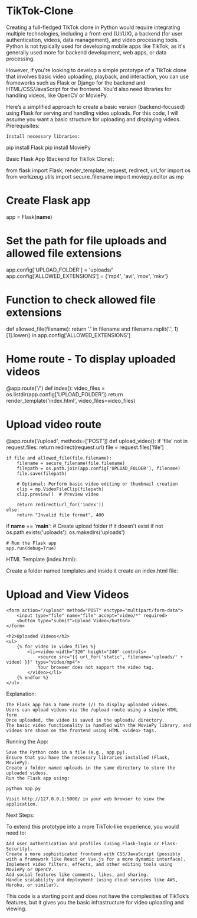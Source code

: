 # TikTok-Clone
Creating a full-fledged TikTok clone in Python would require integrating multiple technologies, including a front-end (UI/UX), a backend (for user authentication, videos, data management), and video processing tools. Python is not typically used for developing mobile apps like TikTok, as it's generally used more for backend development, web apps, or data processing.

However, if you're looking to develop a simple prototype of a TikTok clone that involves basic video uploading, playback, and interaction, you can use frameworks such as Flask or Django for the backend and HTML/CSS/JavaScript for the frontend. You'd also need libraries for handling videos, like OpenCV or MoviePy.

Here’s a simplified approach to create a basic version (backend-focused) using Flask for serving and handling video uploads. For this code, I will assume you want a basic structure for uploading and displaying videos.
Prerequisites:

    Install necessary libraries:

pip install Flask
pip install MoviePy

Basic Flask App (Backend for TikTok Clone):

from flask import Flask, render_template, request, redirect, url_for
import os
from werkzeug.utils import secure_filename
import moviepy.editor as mp

# Create Flask app
app = Flask(__name__)

# Set the path for file uploads and allowed file extensions
app.config['UPLOAD_FOLDER'] = 'uploads/'
app.config['ALLOWED_EXTENSIONS'] = {'mp4', 'avi', 'mov', 'mkv'}

# Function to check allowed file extensions
def allowed_file(filename):
    return '.' in filename and filename.rsplit('.', 1)[1].lower() in app.config['ALLOWED_EXTENSIONS']

# Home route - To display uploaded videos
@app.route('/')
def index():
    video_files = os.listdir(app.config['UPLOAD_FOLDER'])
    return render_template('index.html', video_files=video_files)

# Upload video route
@app.route('/upload', methods=['POST'])
def upload_video():
    if 'file' not in request.files:
        return redirect(request.url)
    file = request.files['file']
    
    if file and allowed_file(file.filename):
        filename = secure_filename(file.filename)
        filepath = os.path.join(app.config['UPLOAD_FOLDER'], filename)
        file.save(filepath)

        # Optional: Perform basic video editing or thumbnail creation
        clip = mp.VideoFileClip(filepath)
        clip.preview()  # Preview video

        return redirect(url_for('index'))
    else:
        return "Invalid file format", 400

if __name__ == '__main__':
    # Create upload folder if it doesn't exist
    if not os.path.exists('uploads'):
        os.makedirs('uploads')
    
    # Run the Flask app
    app.run(debug=True)

HTML Template (index.html):

Create a folder named templates and inside it create an index.html file:

<!DOCTYPE html>
<html lang="en">
<head>
    <meta charset="UTF-8">
    <meta name="viewport" content="width=device-width, initial-scale=1.0">
    <title>TikTok Clone</title>
</head>
<body>
    <h1>Upload and View Videos</h1>
    
    <form action="/upload" method="POST" enctype="multipart/form-data">
        <input type="file" name="file" accept="video/*" required>
        <button type="submit">Upload Video</button>
    </form>

    <h2>Uploaded Videos</h2>
    <ul>
        {% for video in video_files %}
            <li><video width="320" height="240" controls>
                <source src="{{ url_for('static', filename='uploads/' + video) }}" type="video/mp4">
                Your browser does not support the video tag.
            </video></li>
        {% endfor %}
    </ul>
</body>
</html>

Explanation:

    The Flask app has a home route (/) to display uploaded videos.
    Users can upload videos via the /upload route using a simple HTML form.
    Once uploaded, the video is saved in the uploads/ directory.
    The basic video functionality is handled with the MoviePy library, and videos are shown on the frontend using HTML <video> tags.

Running the App:

    Save the Python code in a file (e.g., app.py).
    Ensure that you have the necessary libraries installed (Flask, MoviePy).
    Create a folder named uploads in the same directory to store the uploaded videos.
    Run the Flask app using:

    python app.py

    Visit http://127.0.0.1:5000/ in your web browser to view the application.

Next Steps:

To extend this prototype into a more TikTok-like experience, you would need to:

    Add user authentication and profiles (using Flask-login or Flask-Security).
    Create a more sophisticated frontend with CSS/JavaScript (possibly with a framework like React or Vue.js for a more dynamic interface).
    Implement video filters, effects, and other editing tools using MoviePy or OpenCV.
    Add social features like comments, likes, and sharing.
    Handle scalability and deployment (using cloud services like AWS, Heroku, or similar).

This code is a starting point and does not have the complexities of TikTok’s features, but it gives you the basic infrastructure for video uploading and viewing.
